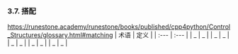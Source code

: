 
### 3.7. 搭配

https://runestone.academy/runestone/books/published/cpp4python/Control_Structures/glossary.html#matching
| 术语 | 定义 |
| :--- | :--- |
| _    | _    |
| _    | _    |
| _    | _    |
| _    | _    |
| _    | _    |
